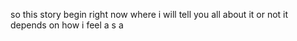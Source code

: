 so this story begin right now where i will tell you all about it or not it depends on how i feel a s a   